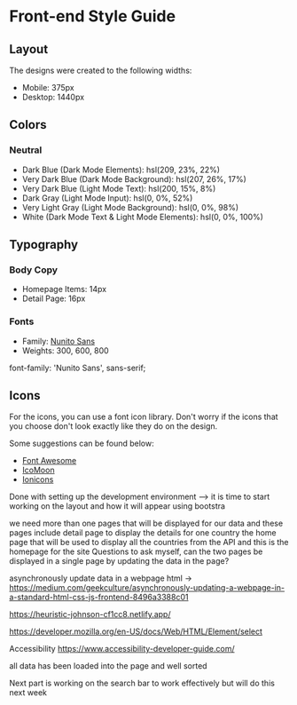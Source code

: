 # Front-end Style Guide

## Layout

The designs were created to the following widths:

- Mobile: 375px
- Desktop: 1440px

## Colors

### Neutral

- Dark Blue (Dark Mode Elements): hsl(209, 23%, 22%)
- Very Dark Blue (Dark Mode Background): hsl(207, 26%, 17%)
- Very Dark Blue (Light Mode Text): hsl(200, 15%, 8%)
- Dark Gray (Light Mode Input): hsl(0, 0%, 52%)
- Very Light Gray (Light Mode Background): hsl(0, 0%, 98%)
- White (Dark Mode Text & Light Mode Elements): hsl(0, 0%, 100%)

## Typography

### Body Copy

- Homepage Items: 14px
- Detail Page: 16px

### Fonts

- Family: [Nunito Sans](https://fonts.google.com/specimen/Nunito+Sans)
- Weights: 300, 600, 800

font-family: 'Nunito Sans', sans-serif;

## Icons

For the icons, you can use a font icon library. Don't worry if the icons that you choose don't look exactly like they do on the design.

Some suggestions can be found below:

- [Font Awesome](https://fontawesome.com)
- [IcoMoon](https://icomoon.io)
- [Ionicons](https://ionicons.com)

Done with setting up the development environment -->
it is time to start working on the layout and how it will appear using bootstra

we need more than one pages that will be displayed for our data and these pages include
detail page to display the details for one country
the home page that will be used to display all the countries from the API and this is the homepage for the site
Questions to ask myself, can the two pages be displayed in a single page by updating the data in the page?

<!-- we shall have one html file to display all of the required information -->

asynchronously update data in a webpage html -> https://medium.com/geekculture/asynchronously-updating-a-webpage-in-a-standard-html-css-js-frontend-8496a3388c01

<!-- link to the copy website  -->

https://heuristic-johnson-cf1cc8.netlify.app/

<!-- We are designing the front end cards first -->
<!-- read about the select html element -->

https://developer.mozilla.org/en-US/docs/Web/HTML/Element/select

Accessibility
https://www.accessibility-developer-guide.com/

<!--next we are now goint to load all the data from the API to the web page -->

all data has been loaded into the page and well sorted

Next part is working on the search bar to work effectively but will do this next week
